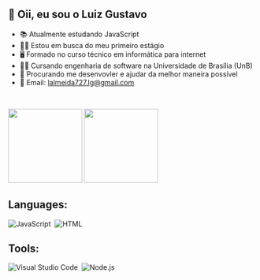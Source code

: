 ## 👋 Oii, eu sou o Luiz Gustavo

- 📚 Atualmente estudando JavaScript
- 👨‍💻 Estou em busca do meu primeiro estágio
- 🖥 Formado no curso técnico em informática para internet
- 👨‍🎓 Cursando engenharia de software na Universidade de Brasília (UnB)
- 🤝 Procurando me desenvovler e ajudar da melhor maneira possível
- 📩 Email: lalmeida727.lg@gmail.com

<br>
<p align="left">
  <img height="150em" src="https://github-readme-stats-eight-theta.vercel.app/api/top-langs/?username=LuizGust4vo&layout=compact&langs_count=7&theme=chartreuse-dark"/>
  <img height="150em" src="https://github-readme-stats.vercel.app/api?username=LuizGust4vo&show_icons=true&theme=chartreuse-dark"/>
</p>
  
## Languages:
![JavaScript](https://img.shields.io/badge/-JavaScript-FF4500?style=for-the-badge&logo=javascript)&nbsp;
![HTML](https://img.shields.io/badge/-HTML-F0FFFF?style=for-the-badge&logo=html5)&nbsp;
 
## Tools:
![Visual Studio Code](https://img.shields.io/badge/-Visual%20Studio%20Code-483D8B?style=for-the-badge&logo=visual-studio-code&logoColor=1E90FF&Color=8B0000)&nbsp;
![Node.js](https://img.shields.io/badge/-Node.js-43853D?style=for-the-badge&logo=node.js&logoColor=lime)&nbsp;
